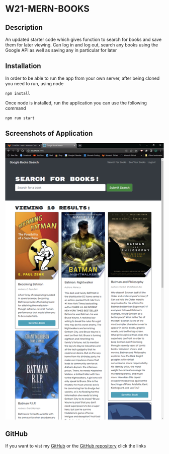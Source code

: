 # W21-MERN-BOOKS
## Description
An updated starter code which gives function to search for books and save them for later viewing. Can log in and log out, search any books using the Google API as well as saving any in particular for later
## Installation
In order to be able to run the app from your own server, after being cloned you need to run, using node
```
npm install
```
Once node is installed, run the application you can use the following command
```
npm run start
```
## Screenshots of Application
![Capture1](./media/Capture1.PNG)

## GitHub
If you want to vist my [GitHub](https://github.com/Jamlit37) or the [GitHub repository](https://github.com/Jamlit37/W21-MERN-BOOKS) click the links
